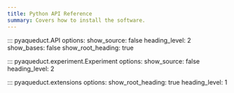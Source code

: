 ```yaml
---
title: Python API Reference
summary: Covers how to install the software.
---
```


::: pyaqueduct.API
    options:
      show_source: false
      heading_level: 2
      show_bases: false
      show_root_heading: true


::: pyaqueduct.experiment.Experiment
    options:
        show_source: false
        heading_level: 2

::: pyaqueduct.extensions
    options:
        show_root_heading: true
        heading_level: 1
